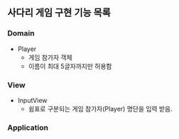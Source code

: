 ## 사다리 게임 구현 기능 목록

### Domain

* Player
    * 게임 참가자 객체
    * 이름이 최대 5글자까지만 허용함
    

### View

* InputView
    * 쉼표로 구분되는 게임 참가자(Player) 명단을 입력 받음.
    
    
### Application
